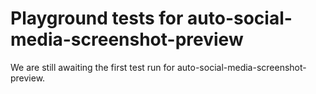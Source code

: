 # Playground tests for auto-social-media-screenshot-preview
We are still awaiting the first test run for auto-social-media-screenshot-preview.
